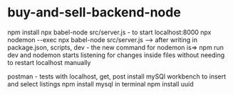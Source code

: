 # buy-and-sell-backend-node

npm install
npx babel-node src/server.js - to start localhost:8000
npx nodemon --exec npx babel-node src/server.js --> after writing in package.json, scripts, dev - the new command for nodemon is=> npm run dev and nodemon starts listening for changes inside files without needing to restart localhost manually

postman - tests with localhost, get, post
install mySQl workbench to insert and select listings
npm install mysql in terminal
npm install uuid
